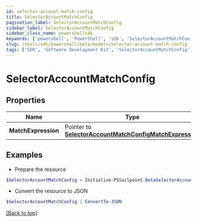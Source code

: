 ```yaml
---
id: selector-account-match-config
title: SelectorAccountMatchConfig
pagination_label: SelectorAccountMatchConfig
sidebar_label: SelectorAccountMatchConfig
sidebar_class_name: powershellsdk
keywords: ['powershell', 'PowerShell', 'sdk', 'SelectorAccountMatchConfig'] 
slug: /tools/sdk/powershell/beta/models/selector-account-match-config
tags: ['SDK', 'Software Development Kit', 'SelectorAccountMatchConfig']
---
```



# SelectorAccountMatchConfig

## Properties

Name | Type | Description | Notes
------------ | ------------- | ------------- | -------------
**MatchExpression** |  Pointer to [**SelectorAccountMatchConfigMatchExpression**](selector-account-match-config-match-expression) |  | [optional] 

## Examples

- Prepare the resource
```powershell
$SelectorAccountMatchConfig = Initialize-PSSailpoint.BetaSelectorAccountMatchConfig  -MatchExpression null
```

- Convert the resource to JSON
```powershell
$SelectorAccountMatchConfig | ConvertTo-JSON
```


[[Back to top]](#) 

